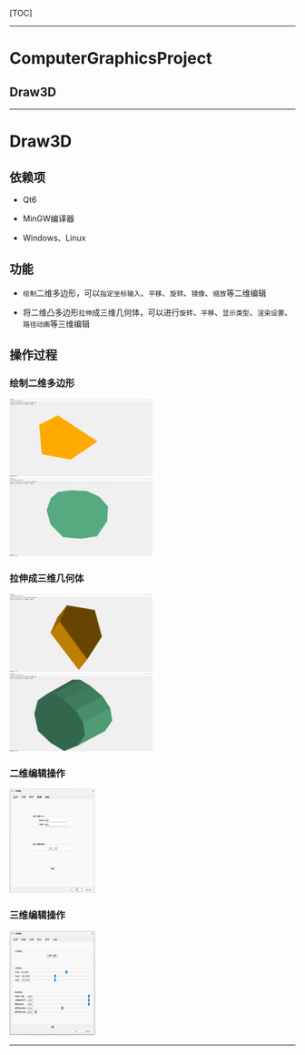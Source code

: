 [TOC]

------

# ComputerGraphicsProject

## Draw3D

------



# Draw3D

## 依赖项

- Qt6

- MinGW编译器

- Windows、Linux

## 功能

- `绘制`二维多边形，可以`指定坐标输入`、`平移`、`旋转`、`镜像`、`缩放`等二维编辑

- 将二维凸多边形`拉伸`成三维几何体，可以进行`旋转`、`平移`、`显示类型`、`渲染设置`、`路径动画`等三维编辑

## 操作过程

### 绘制二维多边形

<img src="https://raw.githubusercontent.com/LiuXPs/PicBed/main/typora_img/1.png" width="50%"/>

<img src="https://raw.githubusercontent.com/LiuXPs/PicBed/main/typora_img/1_1.png" width="50%"/>

### 拉伸成三维几何体

<img src="https://raw.githubusercontent.com/LiuXPs/PicBed/main/typora_img/2.png" width="50%"/>

<img src="https://raw.githubusercontent.com/LiuXPs/PicBed/main/typora_img/2_1.png" width="50%"/>

### 二维编辑操作

<img src="https://raw.githubusercontent.com/LiuXPs/PicBed/main/typora_img/3.png" width="30%"/>

### 三维编辑操作

<img src="https://raw.githubusercontent.com/LiuXPs/PicBed/main/typora_img/4.png" width="30%"/>

------

